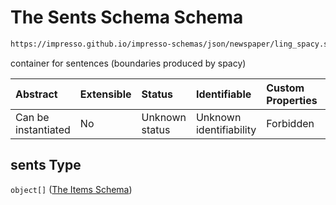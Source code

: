 # The Sents Schema Schema

```txt
https://impresso.github.io/impresso-schemas/json/newspaper/ling_spacy.schema.json#/properties/sents
```

container for sentences (boundaries produced by spacy)

| Abstract            | Extensible | Status         | Identifiable            | Custom Properties | Additional Properties | Access Restrictions | Defined In                                                                         |
| :------------------ | :--------- | :------------- | :---------------------- | :---------------- | :-------------------- | :------------------ | :--------------------------------------------------------------------------------- |
| Can be instantiated | No         | Unknown status | Unknown identifiability | Forbidden         | Allowed               | none                | [lingproc.v2.schema.json\*](../out/lingproc.v2.schema.json "open original schema") |

## sents Type

`object[]` ([The Items Schema](lingproc-definitions-the-sents-schema-the-items-schema.md))
